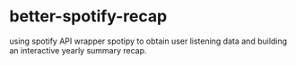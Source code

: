 # better-spotify-recap
using spotify API wrapper spotipy to obtain user listening data and building an interactive yearly summary recap.

